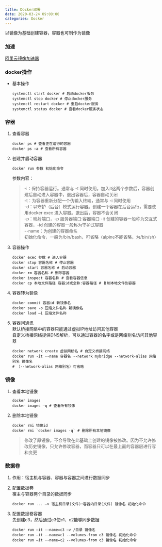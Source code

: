 ```yaml
---
title: Docker部署
date: 2020-03-24 09:00:00
categories: Docker
---
```

以镜像为基础创建容器，容器也可制作为镜像

### 加速
[阿里云镜像加速器](https://cr.console.aliyun.com/cn-hangzhou/instances/mirrors)

### docker操作
- 基本操作
   ```
   systemctl start docker # 启动docker服务
   systemctl stop docker # 停止docker服务
   systemctl restart docker # 重启docker服务
   systemctl status docker # 查看docker服务状态
   ```

### 容器
1. 查看容器
   ```
   docker ps # 查看正在运行的容器
   docker ps –a # 查看所有容器
   ```

2. 创建并启动容器
   ```
   docker run 参数 初始化命令
   ```
   参数内容：
   >-i：保持容器运行。通常与 -t 同时使用。加入it这两个参数后，容器创建后自动进入容器中，退出容器后，容器自动关闭  
    -t：为容器重新分配一个伪输入终端，通常与 -i 同时使用  
    -d：以守护（后台）模式运行容器。创建一个容器在后台运行，需要使用docker exec 进入容器。退出后，容器不会关闭  
    -p：映射端口，-p 服务器端口:容器端口
    -it 创建的容器一般称为交互式容器，-id 创建的容器一般称为守护式容器  
    --name：为创建的容器命名  
    初始化命令，一般为/bin/bash，可省略（alpine不能省略，为/bin/sh）
3. 容器操作
   ```
   docker exec 参数 # 进入容器
   docker stop 容器名称 # 停止容器
   docker start 容器名称 # 启动容器
   docker rm 容器名称 # 删除容器
   docker inspect 容器名称 # 查看容器信息
   docker cp 本地文件路径 容器id或全称:容器路径 # 复制本地文件到容器
   ```

4. 容器转为镜像
   ```
   docker commit 容器id 新镜像名
   docker save -o 压缩文件名称 新镜像名
   docker load –i 压缩文件名称
   ```
5. 容器间通讯  
默认桥接网络中的容器只能通过虚拟IP地址访问其他容器  
自定义桥接网络提供DNS解析，可以通过容器的名字或是网络别名访问其他容器
   ```
   docker network create 虚拟网桥名 # 自定义桥接网络
   docker run -it --name 容器名 --network mybridge --network-alias 网络别名 镜像名
   # （--network-alias 网络别名）可省略
   ```

### 镜像
1. 查看本地镜像
   ```
   docker images
   docker images –q # 查看所有镜像
   ```

2. 删除本地镜像
   ```
   docker rmi 镜像id
   docker rmi `docker images -q` # 删除所有本地镜像
   ```
   >修改了原镜像，不会导致在此基础上创建的镜像被修改。因为不允许修改历史镜像，只允许修改容器，而容器只可以在最上面的容器层进行写和变更

### 数据卷
1. 作用：宿主机与容器、容器与容器之间进行数据同步

2. 配置数据卷  
宿主与容器两个目录的数据同步
   ```
   docker run ... –v 宿主机目录(文件):容器内目录(文件) 镜像名 初始化命令
   ```

3. 配置数据卷容器  
先创建c3，然后通过c3使c1、c2能够同步数据
   ```
   docker run –it --name=c3 –v /目录 镜像名
   docker run –it --name=c1 --volumes-from c3 镜像名 初始化命令
   docker run –it --name=c2 --volumes-from c3 镜像名 初始化命令
   ```
